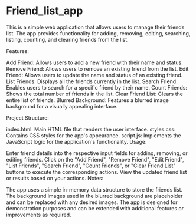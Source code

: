 # Friend_list_app
This is a simple web application that allows users to manage their friends list. The app provides functionality for adding, removing, editing, searching, listing, counting, and clearing friends from the list.

Features:

Add Friend: Allows users to add a new friend with their name and status.
Remove Friend: Allows users to remove an existing friend from the list.
Edit Friend: Allows users to update the name and status of an existing friend.
List Friends: Displays all the friends currently in the list.
Search Friend: Enables users to search for a specific friend by their name.
Count Friends: Shows the total number of friends in the list.
Clear Friend List: Clears the entire list of friends.
Blurred Background: Features a blurred image background for a visually appealing interface.



Project Structure:

index.html: Main HTML file that renders the user interface.
styles.css: Contains CSS styles for the app's appearance.
script.js: Implements the JavaScript logic for the application's functionality.
Usage:

Enter friend details into the respective input fields for adding, removing, or editing friends.
Click on the "Add Friend", "Remove Friend", "Edit Friend", "List Friends", "Search Friend", "Count Friends", or "Clear Friend List" buttons to execute the corresponding actions.
View the updated friend list or results based on your actions.
Notes:

The app uses a simple in-memory data structure to store the friends list.
The background images used in the blurred background are placeholder and can be replaced with any desired images.
The app is designed for demonstration purposes and can be extended with additional features or improvements as required.
